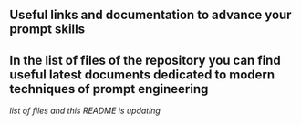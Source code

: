 ## Useful links and documentation to advance your prompt skills 

In the list of files of the repository you can find useful latest documents dedicated to modern techniques of prompt engineering
-
*list of files and this README is updating*
